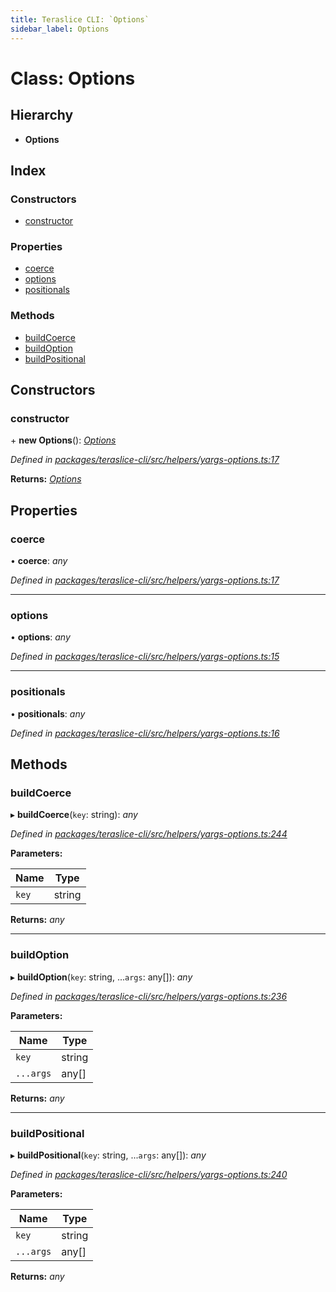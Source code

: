 ```yaml
---
title: Teraslice CLI: `Options`
sidebar_label: Options
---
```


# Class: Options

## Hierarchy

* **Options**

## Index

### Constructors

* [constructor](options.md#constructor)

### Properties

* [coerce](options.md#coerce)
* [options](options.md#options)
* [positionals](options.md#positionals)

### Methods

* [buildCoerce](options.md#buildcoerce)
* [buildOption](options.md#buildoption)
* [buildPositional](options.md#buildpositional)

## Constructors

###  constructor

\+ **new Options**(): *[Options](options.md)*

*Defined in [packages/teraslice-cli/src/helpers/yargs-options.ts:17](https://github.com/terascope/teraslice/blob/f95bb5556/packages/teraslice-cli/src/helpers/yargs-options.ts#L17)*

**Returns:** *[Options](options.md)*

## Properties

###  coerce

• **coerce**: *any*

*Defined in [packages/teraslice-cli/src/helpers/yargs-options.ts:17](https://github.com/terascope/teraslice/blob/f95bb5556/packages/teraslice-cli/src/helpers/yargs-options.ts#L17)*

___

###  options

• **options**: *any*

*Defined in [packages/teraslice-cli/src/helpers/yargs-options.ts:15](https://github.com/terascope/teraslice/blob/f95bb5556/packages/teraslice-cli/src/helpers/yargs-options.ts#L15)*

___

###  positionals

• **positionals**: *any*

*Defined in [packages/teraslice-cli/src/helpers/yargs-options.ts:16](https://github.com/terascope/teraslice/blob/f95bb5556/packages/teraslice-cli/src/helpers/yargs-options.ts#L16)*

## Methods

###  buildCoerce

▸ **buildCoerce**(`key`: string): *any*

*Defined in [packages/teraslice-cli/src/helpers/yargs-options.ts:244](https://github.com/terascope/teraslice/blob/f95bb5556/packages/teraslice-cli/src/helpers/yargs-options.ts#L244)*

**Parameters:**

Name | Type |
------ | ------ |
`key` | string |

**Returns:** *any*

___

###  buildOption

▸ **buildOption**(`key`: string, ...`args`: any[]): *any*

*Defined in [packages/teraslice-cli/src/helpers/yargs-options.ts:236](https://github.com/terascope/teraslice/blob/f95bb5556/packages/teraslice-cli/src/helpers/yargs-options.ts#L236)*

**Parameters:**

Name | Type |
------ | ------ |
`key` | string |
`...args` | any[] |

**Returns:** *any*

___

###  buildPositional

▸ **buildPositional**(`key`: string, ...`args`: any[]): *any*

*Defined in [packages/teraslice-cli/src/helpers/yargs-options.ts:240](https://github.com/terascope/teraslice/blob/f95bb5556/packages/teraslice-cli/src/helpers/yargs-options.ts#L240)*

**Parameters:**

Name | Type |
------ | ------ |
`key` | string |
`...args` | any[] |

**Returns:** *any*
